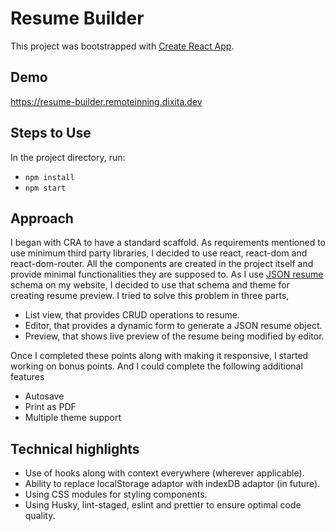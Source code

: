 # Resume Builder

This project was bootstrapped with [Create React App](https://github.com/facebook/create-react-app).

## Demo

https://resume-builder.remoteinning.dixita.dev

## Steps to Use

In the project directory, run:

- `npm install`
- `npm start`

## Approach

I began with CRA to have a standard scaffold. As requirements mentioned to use minimum third party libraries, I decided to use react, react-dom and react-dom-router. All the components are created in the project itself and provide minimal functionalities they are supposed to.
As I use [JSON resume](https://jsonresume.org/) schema on my website, I decided to use that schema and theme for creating resume preview.
I tried to solve this problem in three parts,

- List view, that provides CRUD operations to resume.
- Editor, that provides a dynamic form to generate a JSON resume object.
- Preview, that shows live preview of the resume being modified by editor.

Once I completed these points along with making it responsive, I started working on bonus points. And I could complete the following additional features

- Autosave
- Print as PDF
- Multiple theme support

## Technical highlights

- Use of hooks along with context everywhere (wherever applicable).
- Ability to replace localStorage adaptor with indexDB adaptor (in future).
- Using CSS modules for styling components.
- Using Husky, lint-staged, eslint and prettier to ensure optimal code quality.
